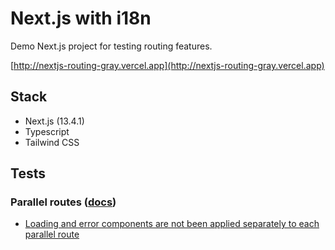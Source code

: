 # Next.js with i18n

Demo Next.js project for testing routing features.

[http://nextjs-routing-gray.vercel.app](http://nextjs-routing-gray.vercel.app)

## Stack

- Next.js (13.4.1)
- Typescript
- Tailwind CSS

## Tests

### Parallel routes ([docs](https://nextjs.org/docs/app/building-your-application/routing/parallel-routes))

- [Loading and error components are not been applied separately to each parallel route](https://github.com/vercel/next.js/issues/49243)
